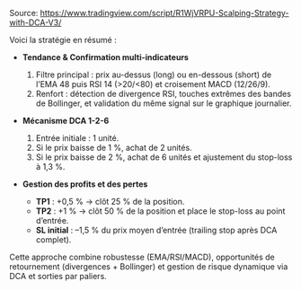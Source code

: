 Source: https://www.tradingview.com/script/R1WjVRPU-Scalping-Strategy-with-DCA-V3/

Voici la stratégie en résumé :

- **Tendance & Confirmation multi-indicateurs**  
  1. Filtre principal : prix au-dessus (long) ou en-dessous (short) de l’EMA 48 puis RSI 14 (>20/​<80) et croisement MACD (12/26/9).  
  2. Renfort : détection de divergence RSI, touches extrêmes des bandes de Bollinger, et validation du même signal sur le graphique journalier.

- **Mécanisme DCA 1-2-6**  
  1. Entrée initiale : 1 unité.  
  2. Si le prix baisse de 1 %, achat de 2 unités.  
  3. Si le prix baisse de 2 %, achat de 6 unités et ajustement du stop-loss à 1,3 %.

- **Gestion des profits et des pertes**  
  - **TP1** : +0,5 % → clôt 25 % de la position.  
  - **TP2** : +1 % → clôt 50 % de la position et place le stop-loss au point d’entrée.  
  - **SL initial** : –1,5 % du prix moyen d’entrée (trailing stop après DCA complet).

Cette approche combine robustesse (EMA/RSI/MACD), opportunités de retournement (divergences + Bollinger) et gestion de risque dynamique via DCA et sorties par paliers.
